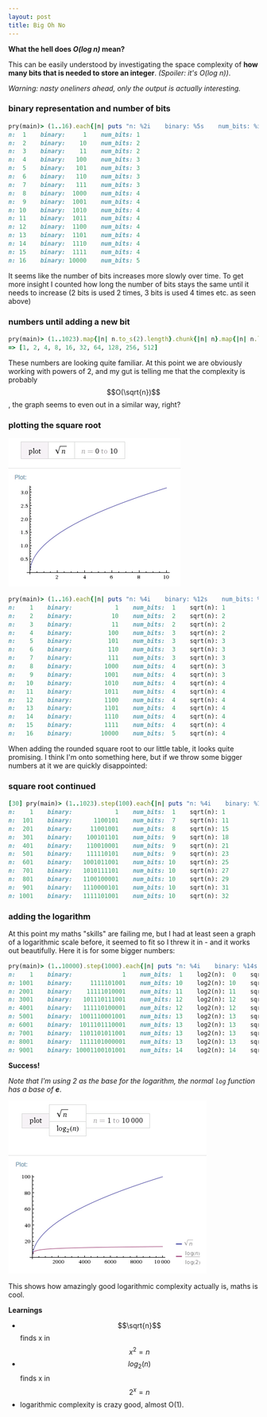 ```yaml
---
layout: post
title: Big Oh No
---
```


**What the hell does _O(log n)_ mean?**

This can be easily understood by investigating the space complexity of **how
many bits that is needed to store an integer**. _(Spoiler: it's O(log n))_.

_Warning: nasty oneliners ahead, only the output is actually interesting._

### binary representation and number of bits

```ruby
pry(main)> (1..16).each{|n| puts "n: %2i    binary: %5s    num_bits: %i" % [n, n.to_s(2), n.to_s(2).length]}
n:  1    binary:     1    num_bits: 1
n:  2    binary:    10    num_bits: 2
n:  3    binary:    11    num_bits: 2
n:  4    binary:   100    num_bits: 3
n:  5    binary:   101    num_bits: 3
n:  6    binary:   110    num_bits: 3
n:  7    binary:   111    num_bits: 3
n:  8    binary:  1000    num_bits: 4
n:  9    binary:  1001    num_bits: 4
n: 10    binary:  1010    num_bits: 4
n: 11    binary:  1011    num_bits: 4
n: 12    binary:  1100    num_bits: 4
n: 13    binary:  1101    num_bits: 4
n: 14    binary:  1110    num_bits: 4
n: 15    binary:  1111    num_bits: 4
n: 16    binary: 10000    num_bits: 5
```

It seems like the number of bits increases more slowly over time. To get more
insight I counted how long the number of bits stays the same until it needs to
increase (2 bits is used 2 times, 3 bits is used 4 times etc. as seen above)

### numbers until adding a new bit

```ruby
pry(main)> (1..1023).map{|n| n.to_s(2).length}.chunk{|n| n}.map{|n| n.last.length}
=> [1, 2, 4, 8, 16, 32, 64, 128, 256, 512]
```

These numbers are looking quite familiar. At this point we are obviously
working with powers of 2, and my gut is telling me that the complexity is
probably $$O(\sqrt{n})$$, the graph seems to even out in a similar way,
right?

### plotting the square root

![sqrt(n)](/public/images/sqrt_n.png)

```ruby
pry(main)> (1..16).each{|n| puts "n: %4i    binary: %12s    num_bits: %2i    sqrt(n): %i" % [n, n.to_s(2), n.to_s(2).length, Math.sqrt(n).ceil]}
n:    1    binary:            1    num_bits:  1    sqrt(n): 1
n:    2    binary:           10    num_bits:  2    sqrt(n): 2
n:    3    binary:           11    num_bits:  2    sqrt(n): 2
n:    4    binary:          100    num_bits:  3    sqrt(n): 2
n:    5    binary:          101    num_bits:  3    sqrt(n): 3
n:    6    binary:          110    num_bits:  3    sqrt(n): 3
n:    7    binary:          111    num_bits:  3    sqrt(n): 3
n:    8    binary:         1000    num_bits:  4    sqrt(n): 3
n:    9    binary:         1001    num_bits:  4    sqrt(n): 3
n:   10    binary:         1010    num_bits:  4    sqrt(n): 4
n:   11    binary:         1011    num_bits:  4    sqrt(n): 4
n:   12    binary:         1100    num_bits:  4    sqrt(n): 4
n:   13    binary:         1101    num_bits:  4    sqrt(n): 4
n:   14    binary:         1110    num_bits:  4    sqrt(n): 4
n:   15    binary:         1111    num_bits:  4    sqrt(n): 4
n:   16    binary:        10000    num_bits:  5    sqrt(n): 4
```

When adding the rounded square root to our little table, it looks quite
promising. I think I'm onto something here, but if we throw some bigger numbers
at it we are quickly disappointed:

### square root continued

```ruby
[30] pry(main)> (1..1023).step(100).each{|n| puts "n: %4i    binary: %12s    num_bits: %2i    sqrt(n): %i" % [n, n.to_s(2), n.to_s(2).length, Math.sqrt(n).ceil]}
n:    1    binary:            1    num_bits:  1    sqrt(n): 1
n:  101    binary:      1100101    num_bits:  7    sqrt(n): 11
n:  201    binary:     11001001    num_bits:  8    sqrt(n): 15
n:  301    binary:    100101101    num_bits:  9    sqrt(n): 18
n:  401    binary:    110010001    num_bits:  9    sqrt(n): 21
n:  501    binary:    111110101    num_bits:  9    sqrt(n): 23
n:  601    binary:   1001011001    num_bits: 10    sqrt(n): 25
n:  701    binary:   1010111101    num_bits: 10    sqrt(n): 27
n:  801    binary:   1100100001    num_bits: 10    sqrt(n): 29
n:  901    binary:   1110000101    num_bits: 10    sqrt(n): 31
n: 1001    binary:   1111101001    num_bits: 10    sqrt(n): 32
```

### adding the logarithm

At this point my maths "skills" are failing me, but I had at least seen a graph
of a logarithmic scale before, it seemed to fit so I threw it in - and it works
out beautifully. Here it is for some bigger numbers:

```ruby
pry(main)> (1..10000).step(1000).each{|n| puts "n: %4i    binary: %14s    num_bits: %2i    log2(n): %2i    sqrt(n): %i" % [n, n.to_s(2), n.to_s(2).length, Math.log2(n).ceil, Math.sqrt(n).ceil]}
n:    1    binary:              1    num_bits:  1    log2(n):  0    sqrt(n): 1
n: 1001    binary:     1111101001    num_bits: 10    log2(n): 10    sqrt(n): 32
n: 2001    binary:    11111010001    num_bits: 11    log2(n): 11    sqrt(n): 45
n: 3001    binary:   101110111001    num_bits: 12    log2(n): 12    sqrt(n): 55
n: 4001    binary:   111110100001    num_bits: 12    log2(n): 12    sqrt(n): 64
n: 5001    binary:  1001110001001    num_bits: 13    log2(n): 13    sqrt(n): 71
n: 6001    binary:  1011101110001    num_bits: 13    log2(n): 13    sqrt(n): 78
n: 7001    binary:  1101101011001    num_bits: 13    log2(n): 13    sqrt(n): 84
n: 8001    binary:  1111101000001    num_bits: 13    log2(n): 13    sqrt(n): 90
n: 9001    binary: 10001100101001    num_bits: 14    log2(n): 14    sqrt(n): 95
```

**Success!**

_Note that I'm using 2 as the base for the logarithm, the normal `log` function
has a base of **e**_.

![sqrt(n)](/public/images/sqrt_and_log_n.png)

This shows how amazingly good logarithmic complexity actually is, maths is cool.

**Learnings**

- $$\sqrt{n}$$ finds x in $$x^2=n$$
- $$log_{2}(n)$$ finds x in $$2^x=n$$
- logarithmic complexity is crazy good, almost O(1).
